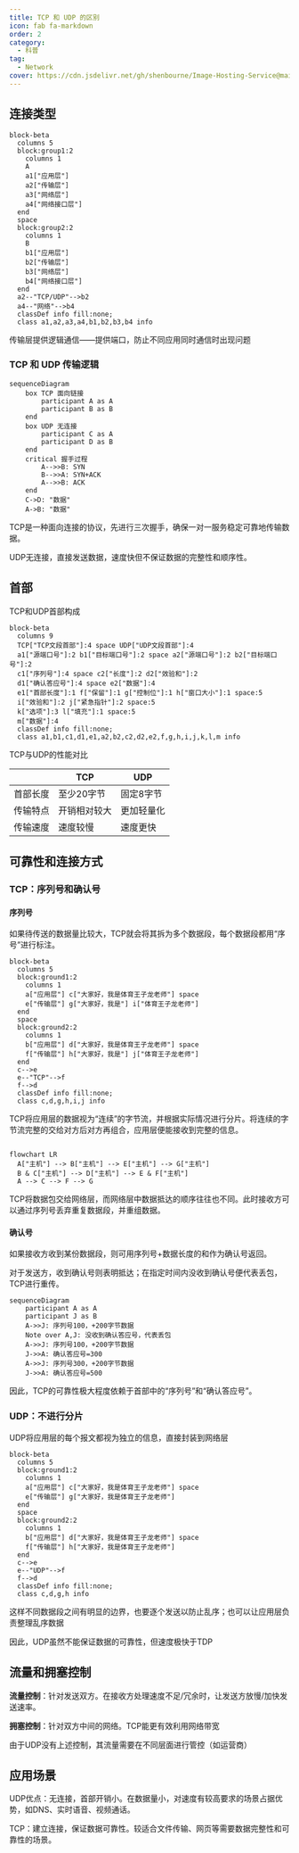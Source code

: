 ```yaml
---
title: TCP 和 UDP 的区别
icon: fab fa-markdown
order: 2
category:
  - 科普
tag:
  - Network
cover: https://cdn.jsdelivr.net/gh/shenbourne/Image-Hosting-Service@main/blog/202409180129894.png
---
```



<SiteInfo
  name="理解TCP和UDP协议的核心原理和区别"
  desc="技术蛋老师"
  url="https://www.bilibili.com/video/av113127576376927/"
logo="https://i1.hdslb.com/bfs/face/80384b478798ada204ffd8058b3d156ff5e38bbb.jpg"
  preview="https://cdn.jsdelivr.net/gh/shenbourne/Image-Hosting-Service@main/blog/202409180129894.png"
/>

## 连接类型

```mermaid
block-beta
  columns 5
  block:group1:2
    columns 1
	A
	a1["应用层"]
	a2["传输层"]
	a3["网络层"]
	a4["网络接口层"]
  end
  space
  block:group2:2
    columns 1
	B
	b1["应用层"]
	b2["传输层"]
	b3["网络层"]
	b4["网络接口层"]
  end
  a2--"TCP/UDP"-->b2
  a4--"网络"-->b4
  classDef info fill:none;
  class a1,a2,a3,a4,b1,b2,b3,b4 info
```

传输层提供逻辑通信——提供端口，防止不同应用同时通信时出现问题

### TCP 和 UDP 传输逻辑

``` mermaid
sequenceDiagram
    box TCP 面向链接
	    participant A as A
	    participant B as B
    end
    box UDP 无连接
	    participant C as A
	    participant D as B
    end
	critical 握手过程
	    A-->>B: SYN
	    B-->>A: SYN+ACK
	    A-->>B: ACK
    end
    C->D: "数据"
    A->B: "数据"
```

TCP是一种面向连接的协议，先进行三次握手，确保一对一服务稳定可靠地传输数据。

UDP无连接，直接发送数据，速度快但不保证数据的完整性和顺序性。

## 首部

TCP和UDP首部构成

```mermaid
block-beta
  columns 9
  TCP["TCP文段首部"]:4 space UDP["UDP文段首部"]:4
  a1["源端口号"]:2 b1["目标端口号"]:2 space a2["源端口号"]:2 b2["目标端口号"]:2
  c1["序列号"]:4 space c2["长度"]:2 d2["效验和"]:2
  d1["确认答应号"]:4 space e2["数据"]:4
  e1["首部长度"]:1 f["保留"]:1 g["控制位"]:1 h["窗口大小"]:1 space:5
  i["效验和"]:2 j["紧急指针"]:2 space:5
  k["选项"]:3 l["填充"]:1 space:5
  m["数据"]:4
  classDef info fill:none;
  class a1,b1,c1,d1,e1,a2,b2,c2,d2,e2,f,g,h,i,j,k,l,m info
```

TCP与UDP的性能对比

| |TCP|UDP|
|---|---|---|
|首部长度|至少20字节|固定8字节|
|传输特点|开销相对较大|更加轻量化|
|传输速度|速度较慢|速度更快|

## 可靠性和连接方式

### TCP：序列号和确认号

#### 序列号

如果待传送的数据量比较大，TCP就会将其拆为多个数据段，每个数据段都用“序号”进行标注。

``` mermaid
block-beta
  columns 5
  block:ground1:2
    columns 1
    a["应用层"] c["大家好，我是体育王子龙老师"] space
    e["传输层"] g["大家好，我是"] i["体育王子龙老师"]
  end
  space
  block:ground2:2
    columns 1
    b["应用层"] d["大家好，我是体育王子龙老师"] space
    f["传输层"] h["大家好，我是"] j["体育王子龙老师"]
  end
  c-->e
  e--"TCP"-->f
  f-->d
  classDef info fill:none;
  class c,d,g,h,i,j info
```

TCP将应用层的数据视为“连续”的字节流，并根据实际情况进行分片。将连续的字节流完整的交给对方后对方再组合，应用层便能接收到完整的信息。

``` mermaid

flowchart LR
  A["主机"] --> B["主机"] --> E["主机"] --> G["主机"]
  B & C["主机"] --> D["主机"] --> E & F["主机"]
  A --> C --> F --> G
```

TCP将数据包交给网络层，而网络层中数据抵达的顺序往往也不同。此时接收方可以通过序列号丢弃重复数据段，并重组数据。

#### 确认号

如果接收方收到某份数据段，则可用序列号+数据长度的和作为确认号返回。

对于发送方，收到确认号则表明抵达；在指定时间内没收到确认号便代表丢包，TCP进行重传。

``` mermaid
sequenceDiagram
	participant A as A
	participant J as B
	A->>J: 序列号100，+200字节数据
	Note over A,J: 没收到确认答应号，代表丢包
	A->>J: 序列号100，+200字节数据
	J->>A: 确认答应号=300
	A->>J: 序列号300，+200字节数据
	J->>A: 确认答应号=500

```

因此，TCP的可靠性极大程度依赖于首部中的“序列号”和“确认答应号”。

### UDP：不进行分片

UDP将应用层的每个报文都视为独立的信息，直接封装到网络层

``` mermaid
block-beta
  columns 5
  block:ground1:2
    columns 1
    a["应用层"] c["大家好，我是体育王子龙老师"] space
    e["传输层"] g["大家好，我是体育王子龙老师"]
  end
  space
  block:ground2:2
    columns 1
    b["应用层"] d["大家好，我是体育王子龙老师"] space
    f["传输层"] h["大家好，我是体育王子龙老师"]
  end
  c-->e
  e--"UDP"-->f
  f-->d
  classDef info fill:none;
  class c,d,g,h info
```

这样不同数据段之间有明显的边界，也要逐个发送以防止乱序；也可以让应用层负责整理乱序数据

因此，UDP虽然不能保证数据的可靠性，但速度极快于TDP

## 流量和拥塞控制

**流量控制**：针对发送双方。在接收方处理速度不足/冗余时，让发送方放慢/加快发送速率。

**拥塞控制**：针对双方中间的网络。TCP能更有效利用网络带宽

由于UDP没有上述控制，其流量需要在不同层面进行管控（如运营商）

## 应用场景

UDP优点：无连接，首部开销小。在数据量小，对速度有较高要求的场景占据优势，如DNS、实时语音、视频通话。

TCP：建立连接，保证数据可靠性。较适合文件传输、网页等需要数据完整性和可靠性的场景。

